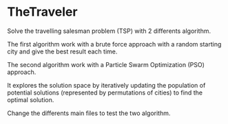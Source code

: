 # TheTraveler
 
Solve the travelling salesman problem (TSP) with 2 differents algorithm.

The first algorithm work with a brute force approach with a random starting city and give the best result each time.

The second algorithm work with a Particle Swarm Optimization (PSO) approach.

It explores the solution space by iteratively updating the population of potential solutions (represented by permutations of cities) to find the optimal solution.

Change the differents main files to test the two algorithm.
